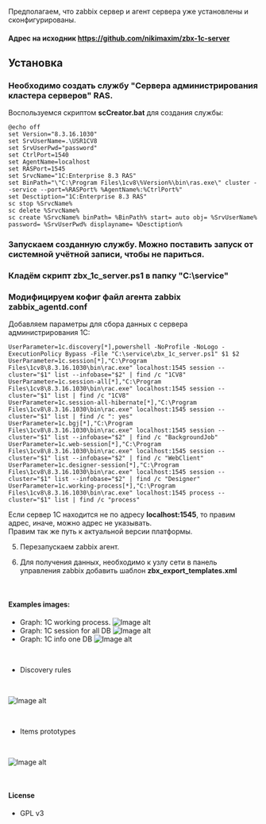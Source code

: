 Предполагаем, что zabbix сервер и агент сервера уже установлены и сконфигурированы.

#### Адрес на исходник https://github.com/nikimaxim/zbx-1c-server

## Установка

### Необходимо создать службу "Сервера администрирования кластера серверов" RAS.

Воспользуемся скриптом **scCreator.bat** для создания службы:
```
@echo off
set Version="8.3.16.1030"
set SrvUserName=.\USR1CV8
set SrvUserPwd="password"
set CtrlPort=1540
set AgentName=localhost
set RASPort=1545
set SrvcName="1C:Enterprise 8.3 RAS"
set BinPath="\"C:\Program Files\1cv8\%Version%\bin\ras.exe\" cluster --service --port=%RASPort% %AgentName%:%CtrlPort%"
set Desctiption="1C:Enterprise 8.3 RAS"
sc stop %SrvcName%
sc delete %SrvcName%
sc create %SrvcName% binPath= %BinPath% start= auto obj= %SrvUserName% password= %SrvUserPwd% displayname= %Desctiption%
```
### Запускаем созданную службу. Можно поставить запуск от системной учётной записи, чтобы не париться.

### Кладём скрипт **zbx_1c_server.ps1** в папку "C:\service"

### Модифицируем кофиг файл агента zabbix **zabbix_agentd.conf**

Добавляем параметры для сбора данных с сервера администрирования 1С:
```
UserParameter=1c.discovery[*],powershell -NoProfile -NoLogo -ExecutionPolicy Bypass -File "C:\service\zbx_1c_server.ps1" $1 $2
UserParameter=1c.session[*],"C:\Program Files\1cv8\8.3.16.1030\bin\rac.exe" localhost:1545 session --cluster="$1" list --infobase="$2" | find /c "1CV8"
UserParameter=1c.session-all[*],"C:\Program Files\1cv8\8.3.16.1030\bin\rac.exe" localhost:1545 session --cluster="$1" list | find /c "1CV8"
UserParameter=1c.session-all-hibernate[*],"C:\Program Files\1cv8\8.3.16.1030\bin\rac.exe" localhost:1545 session --cluster="$1" list | find /c ": yes"
UserParameter=1c.bgj[*],"C:\Program Files\1cv8\8.3.16.1030\bin\rac.exe" localhost:1545 session --cluster="$1" list --infobase="$2" | find /c "BackgroundJob"
UserParameter=1c.web-session[*],"C:\Program Files\1cv8\8.3.16.1030\bin\rac.exe" localhost:1545 session --cluster="$1" list --infobase="$2" | find /c "WebClient"
UserParameter=1c.designer-session[*],"C:\Program Files\1cv8\8.3.16.1030\bin\rac.exe" localhost:1545 session --cluster="$1" list --infobase="$2" | find /c "Designer"
UserParameter=1c.working-process[*],"C:\Program Files\1cv8\8.3.16.1030\bin\rac.exe" localhost:1545 process --cluster="$1" list | find /c "process"
```
Если сервер 1С находится не по адресу **localhost:1545**, то правим адрес, иначе, можно адрес не указывать.</br>
Правим так же путь к актуальной версии платформы.

5. Перезапускаем zabbix агент.

6. Для получения данных, необходимо к узлу сети в панель управления zabbix добавить шаблон **zbx_export_templates.xml**

<br/>

#### Examples images:
- Graph: 1C working process.
![Image alt](https://github.com/nikimaxim/zbx-1c-server/blob/master/img/1.png)
- Graph: 1C session for all DB
![Image alt](https://github.com/nikimaxim/zbx-1c-server/blob/master/img/2.png)
- Graph: 1C info one DB
![Image alt](https://github.com/nikimaxim/zbx-1c-server/blob/master/img/3.png)

<br/>

- Discovery rules

<br/>

![Image alt](https://github.com/nikimaxim/zbx-1c-server/blob/master/img/4.png)

<br/>

- Items prototypes

<br/>

![Image alt](https://github.com/nikimaxim/zbx-1c-server/blob/master/img/5.png)

<br/>

#### License
- GPL v3
